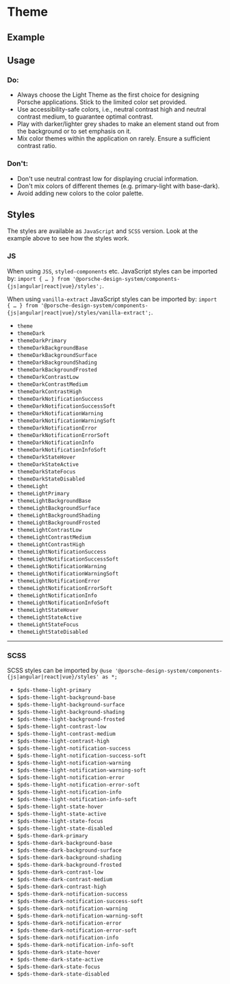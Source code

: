 # Theme

<TableOfContents></TableOfContents>

## Example

<Playground :frameworkMarkup="codeExample" :externalStackBlitzDependencies="['styled-components']">
  <ExampleStylesTheme />
</Playground>

## Usage

### Do:

- Always choose the Light Theme as the first choice for designing Porsche applications. Stick to the limited color set
  provided.
- Use accessibility-safe colors, i.e., neutral contrast high and neutral contrast medium, to guarantee optimal contrast.
- Play with darker/lighter grey shades to make an element stand out from the background or to set emphasis on it.
- Mix color themes within the application on rarely. Ensure a sufficient contrast ratio.

### Don't:

- Don't use neutral contrast low for displaying crucial information.
- Don't mix colors of different themes (e.g. primary-light with base-dark).
- Avoid adding new colors to the color palette.

## Styles

The styles are available as `JavaScript` and `SCSS` version. Look at the example above to see how the styles work.

### JS

When using `JSS`, `styled-components` etc. JavaScript styles can be imported by:
`import { … } from '@porsche-design-system/components-{js|angular|react|vue}/styles';`.

When using `vanilla-extract` JavaScript styles can be imported by:
`import { … } from '@porsche-design-system/components-{js|angular|react|vue}/styles/vanilla-extract';`.

- `theme`
- `themeDark`
- `themeDarkPrimary`
- `themeDarkBackgroundBase`
- `themeDarkBackgroundSurface`
- `themeDarkBackgroundShading`
- `themeDarkBackgroundFrosted`
- `themeDarkContrastLow`
- `themeDarkContrastMedium`
- `themeDarkContrastHigh`
- `themeDarkNotificationSuccess`
- `themeDarkNotificationSuccessSoft`
- `themeDarkNotificationWarning`
- `themeDarkNotificationWarningSoft`
- `themeDarkNotificationError`
- `themeDarkNotificationErrorSoft`
- `themeDarkNotificationInfo`
- `themeDarkNotificationInfoSoft`
- `themeDarkStateHover`
- `themeDarkStateActive`
- `themeDarkStateFocus`
- `themeDarkStateDisabled`
- `themeLight`
- `themeLightPrimary`
- `themeLightBackgroundBase`
- `themeLightBackgroundSurface`
- `themeLightBackgroundShading`
- `themeLightBackgroundFrosted`
- `themeLightContrastLow`
- `themeLightContrastMedium`
- `themeLightContrastHigh`
- `themeLightNotificationSuccess`
- `themeLightNotificationSuccessSoft`
- `themeLightNotificationWarning`
- `themeLightNotificationWarningSoft`
- `themeLightNotificationError`
- `themeLightNotificationErrorSoft`
- `themeLightNotificationInfo`
- `themeLightNotificationInfoSoft`
- `themeLightStateHover`
- `themeLightStateActive`
- `themeLightStateFocus`
- `themeLightStateDisabled`

---

### SCSS

SCSS styles can be imported by `@use '@porsche-design-system/components-{js|angular|react|vue}/styles' as *;`

- `$pds-theme-light-primary`
- `$pds-theme-light-background-base`
- `$pds-theme-light-background-surface`
- `$pds-theme-light-background-shading`
- `$pds-theme-light-background-frosted`
- `$pds-theme-light-contrast-low`
- `$pds-theme-light-contrast-medium`
- `$pds-theme-light-contrast-high`
- `$pds-theme-light-notification-success`
- `$pds-theme-light-notification-success-soft`
- `$pds-theme-light-notification-warning`
- `$pds-theme-light-notification-warning-soft`
- `$pds-theme-light-notification-error`
- `$pds-theme-light-notification-error-soft`
- `$pds-theme-light-notification-info`
- `$pds-theme-light-notification-info-soft`
- `$pds-theme-light-state-hover`
- `$pds-theme-light-state-active`
- `$pds-theme-light-state-focus`
- `$pds-theme-light-state-disabled`
- `$pds-theme-dark-primary`
- `$pds-theme-dark-background-base`
- `$pds-theme-dark-background-surface`
- `$pds-theme-dark-background-shading`
- `$pds-theme-dark-background-frosted`
- `$pds-theme-dark-contrast-low`
- `$pds-theme-dark-contrast-medium`
- `$pds-theme-dark-contrast-high`
- `$pds-theme-dark-notification-success`
- `$pds-theme-dark-notification-success-soft`
- `$pds-theme-dark-notification-warning`
- `$pds-theme-dark-notification-warning-soft`
- `$pds-theme-dark-notification-error`
- `$pds-theme-dark-notification-error-soft`
- `$pds-theme-dark-notification-info`
- `$pds-theme-dark-notification-info-soft`
- `$pds-theme-dark-state-hover`
- `$pds-theme-dark-state-active`
- `$pds-theme-dark-state-focus`
- `$pds-theme-dark-state-disabled`

<script lang="ts">
import Vue from 'vue';
import Component from 'vue-class-component';
import { getStylesThemeCodeSamples } from '@porsche-design-system/shared';
import { adjustSelectedFramework } from '@/utils';
import ExampleStylesTheme from '@/pages/patterns/styles/example-theme.vue';

@Component({
  components: {
    ExampleStylesTheme
  },
})
export default class Code extends Vue {
  codeExample = getStylesThemeCodeSamples();

  public mounted(): void {
    adjustSelectedFramework(this.codeExample);
  }
}
</script>
